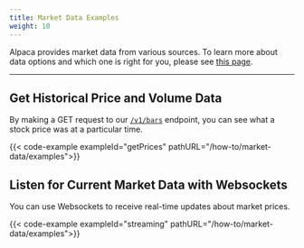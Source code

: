```yaml
---
title: Market Data Examples
weight: 10
---
```


Alpaca provides market data from various sources. To learn more about data options and which one is right for you, please see [this page](https://docs.alpaca.markets/web-api/market-data/).

---

## Get Historical Price and Volume Data

By making a GET request to our [`/v1/bars`](https://docs.alpaca.markets/web-api/market-data/bars/) endpoint, you can see what a stock price was at a particular time.

{{< code-example exampleId="getPrices" pathURL="/how-to/market-data/examples">}}

## Listen for Current Market Data with Websockets

You can use Websockets to receive real-time updates about market prices.

{{< code-example exampleId="streaming" pathURL="/how-to/market-data/examples">}}
